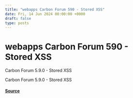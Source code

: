 ```yaml
---
title: "webapps Carbon Forum 590 - Stored XSS"
date: Fri, 14 Jun 2024 00:00:00 +0000
draft: false
type: posts
---
```

# webapps Carbon Forum 590 - Stored XSS





Carbon Forum 5.9.0 - Stored XSS

Carbon Forum 5.9.0 - Stored XSS

#### [Source](https://www.exploit-db.com/exploits/52043)

